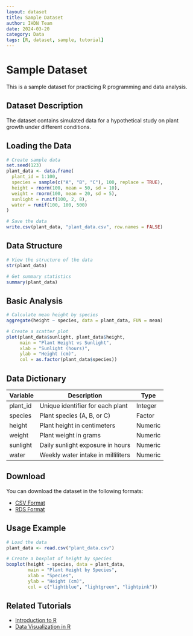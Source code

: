 ```yaml
---
layout: dataset
title: Sample Dataset
author: IHDN Team
date: 2024-03-20
category: Data
tags: [R, dataset, sample, tutorial]
---
```


# Sample Dataset

This is a sample dataset for practicing R programming and data analysis.

## Dataset Description

The dataset contains simulated data for a hypothetical study on plant growth under different conditions.

## Loading the Data

```r
# Create sample data
set.seed(123)
plant_data <- data.frame(
  plant_id = 1:100,
  species = sample(c("A", "B", "C"), 100, replace = TRUE),
  height = rnorm(100, mean = 50, sd = 10),
  weight = rnorm(100, mean = 20, sd = 5),
  sunlight = runif(100, 2, 8),
  water = runif(100, 100, 500)
)

# Save the data
write.csv(plant_data, "plant_data.csv", row.names = FALSE)
```

## Data Structure

```r
# View the structure of the data
str(plant_data)

# Get summary statistics
summary(plant_data)
```

## Basic Analysis

```r
# Calculate mean height by species
aggregate(height ~ species, data = plant_data, FUN = mean)

# Create a scatter plot
plot(plant_data$sunlight, plant_data$height,
     main = "Plant Height vs Sunlight",
     xlab = "Sunlight (hours)",
     ylab = "Height (cm)",
     col = as.factor(plant_data$species))
```

## Data Dictionary

| Variable | Description | Type |
|----------|-------------|------|
| plant_id | Unique identifier for each plant | Integer |
| species | Plant species (A, B, or C) | Factor |
| height | Plant height in centimeters | Numeric |
| weight | Plant weight in grams | Numeric |
| sunlight | Daily sunlight exposure in hours | Numeric |
| water | Weekly water intake in milliliters | Numeric |

## Download

You can download the dataset in the following formats:
- [CSV Format](plant_data.csv)
- [RDS Format](plant_data.rds)

## Usage Example

```r
# Load the data
plant_data <- read.csv("plant_data.csv")

# Create a boxplot of height by species
boxplot(height ~ species, data = plant_data,
        main = "Plant Height by Species",
        xlab = "Species",
        ylab = "Height (cm)",
        col = c("lightblue", "lightgreen", "lightpink"))
```

## Related Tutorials

- [Introduction to R](r-introduction.md)
- [Data Visualization in R](r-data-visualization.md) 